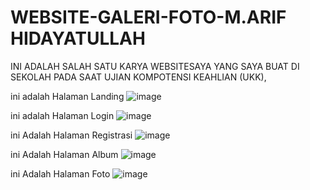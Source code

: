 # WEBSITE-GALERI-FOTO-M.ARIF HIDAYATULLAH
INI ADALAH SALAH SATU KARYA WEBSITESAYA YANG SAYA BUAT DI SEKOLAH PADA SAAT UJIAN KOMPOTENSI KEAHLIAN (UKK),

ini adalah Halaman Landing
![image](https://github.com/arifhidayatullah12/WEB-GALLERY-M.ARIF-HIDAYATULLAH/assets/161674555/271fd66c-80e3-4022-bfbe-68d90664311b)

ini adalah Halaman Login
![image](https://github.com/arifhidayatullah12/WEB-GALLERY-M.ARIF-HIDAYATULLAH/assets/161674555/55508886-7f26-44ad-a7e4-af6ddcfa45d7)

ini Adalah Halaman Registrasi
![image](https://github.com/arifhidayatullah12/WEB-GALLERY-M.ARIF-HIDAYATULLAH/assets/161674555/15c6d715-5f10-4be0-a56e-897e23b272c5)

ini Adalah Halaman Album
![image](https://github.com/arifhidayatullah12/WEB-GALLERY-M.ARIF-HIDAYATULLAH/assets/161674555/21f8cdab-5969-4124-970f-7e531611f035)


ini Adalah Halaman Foto
![image](https://github.com/arifhidayatullah12/WEB-GALLERY-M.ARIF-HIDAYATULLAH/assets/161674555/3d5534db-0b8a-43c9-bfcf-6df50937622f)
